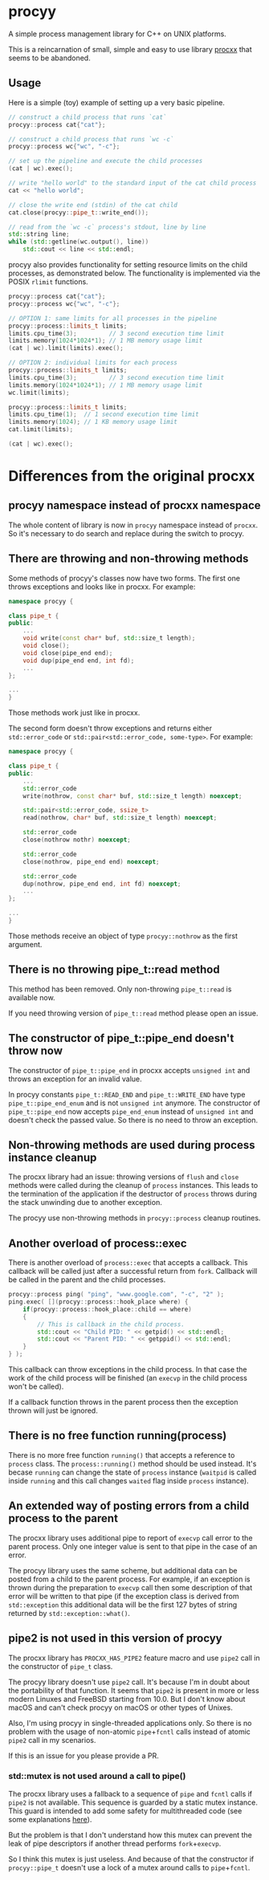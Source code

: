 # procyy

A simple process management library for C++ on UNIX platforms.

This is a reincarnation of small, simple and easy to use library
[procxx](https://github.com/skystrife/procxx) that seems to be abandoned.

## Usage
Here is a simple (toy) example of setting up a very basic pipeline.

```cpp
// construct a child process that runs `cat`
procyy::process cat{"cat"};

// construct a child process that runs `wc -c`
procyy::process wc{"wc", "-c"};

// set up the pipeline and execute the child processes
(cat | wc).exec();

// write "hello world" to the standard input of the cat child process
cat << "hello world";

// close the write end (stdin) of the cat child
cat.close(procyy::pipe_t::write_end());

// read from the `wc -c` process's stdout, line by line
std::string line;
while (std::getline(wc.output(), line))
    std::cout << line << std::endl;
```

procyy also provides functionality for setting resource limits on the
child processes, as demonstrated below. The functionality is implemented
via the POSIX `rlimit` functions.

```cpp
procyy::process cat{"cat"};
procyy::process wc{"wc", "-c"};

// OPTION 1: same limits for all processes in the pipeline
procyy::process::limits_t limits;
limits.cpu_time(3);         // 3 second execution time limit
limits.memory(1024*1024*1); // 1 MB memory usage limit
(cat | wc).limit(limits).exec();

// OPTION 2: individual limits for each process
procyy::process::limits_t limits;
limits.cpu_time(3);         // 3 second execution time limit
limits.memory(1024*1024*1); // 1 MB memory usage limit
wc.limit(limits);

procyy::process::limits_t limits;
limits.cpu_time(1);  // 1 second execution time limit
limits.memory(1024); // 1 KB memory usage limit
cat.limit(limits);

(cat | wc).exec();
```

# Differences from the original procxx

## procyy namespace instead of procxx namespace

The whole content of library is now in `procyy` namespace instead of `procxx`.
So it's necessary to do search and replace during the switch to procyy.

## There are throwing and non-throwing methods

Some methods of procyy's classes now have two forms. The first one throws
exceptions and looks like in procxx. For example:

```cpp
namespace procyy {

class pipe_t {
public:
    ...
    void write(const char* buf, std::size_t length);
    void close();
    void close(pipe_end end);
    void dup(pipe_end end, int fd);
    ...
};

...
}
```
Those methods work just like in procxx.

The second form doesn't throw exceptions and returns either `std::error_code`
or `std::pair<std::error_code, some-type>`. For example:

```cpp
namespace procyy {

class pipe_t {
public:
    ...
    std::error_code
    write(nothrow, const char* buf, std::size_t length) noexcept;

    std::pair<std::error_code, ssize_t>
    read(nothrow, char* buf, std::size_t length) noexcept;

    std::error_code
    close(nothrow nothr) noexcept;

    std::error_code
    close(nothrow, pipe_end end) noexcept;

    std::error_code
    dup(nothrow, pipe_end end, int fd) noexcept;
    ...
};

...
}
```
Those methods receive an object of type `procyy::nothrow` as the first
argument.

## There is no throwing pipe_t::read method

This method has been removed. Only non-throwing `pipe_t::read` is available
now.

If you need throwing version of `pipe_t::read` method please open an issue.

## The constructor of pipe_t::pipe_end doesn't throw now

The constructor of `pipe_t::pipe_end` in procxx accepts `unsigned int` and
throws an exception for an invalid value.

In procyy constants `pipe_t::READ_END` and `pipe_t::WRITE_END` have type
`pipe_t::pipe_end_enum` and is not `unsigned int` anymore. The constructor of
`pipe_t::pipe_end` now accepts `pipe_end_enum` instead of `unsigned int` and
doesn't check the passed value. So there is no need to throw an exception.

## Non-throwing methods are used during process instance cleanup

The procxx library had an issue: throwing versions of `flush` and `close`
methods were called during the cleanup of `process` instances. This leads to the
termination of the application if the destructor of `process` throws during the
stack unwinding due to another exception.

The procyy use non-throwing methods in `procyy::process` cleanup routines.

## Another overload of process::exec

There is another overload of `process::exec` that accepts a callback. This
callback will be called just after a successful return from `fork`. Callback
will be called in the parent and the child processes.

```cpp
procyy::process ping( "ping", "www.google.com", "-c", "2" );
ping.exec( [](procyy::process::hook_place where) {
    if(procyy::process::hook_place::child == where)
    {
        // This is callback in the child process.
        std::cout << "Child PID: " << getpid() << std::endl;
        std::cout << "Parent PID: " << getppid() << std::endl;
    }
} );
```

This callback can throw exceptions in the child process. In that case the work
of the child process will be finished (an `execvp` in the child process won't
be called).

If a callback function throws in the parent process then the exception thrown
will just be ignored.

## There is no free function running(process)

There is no more free function `running()` that accepts a reference to
`process` class. The `process::running()` method should be used instead.  It's
becase `running` can change the state of `process` instance (`waitpid` is
called inside `running` and this call changes `waited` flag inside `process`
instance).

## An extended way of posting errors from a child process to the parent

The procxx library uses additional pipe to report of `execvp` call error to the
parent process. Only one integer value is sent to that pipe in the case of an
error.

The procyy library uses the same scheme, but additional data can be posted from
a child to the parent process. For example, if an exception is thrown during
the preparation to `execvp` call then some description of that error will be
written to that pipe (if the exception class is derived from `std::exception`
this additional data will be the first 127 bytes of string returned by
`std::exception::what()`.

## pipe2 is not used in this version of procyy

The procxx library has `PROCXX_HAS_PIPE2` feature macro and use `pipe2` call in
the constructor of `pipe_t` class.

The procyy library doesn't use `pipe2` call. It's because I'm in doubt about
the portability of that function. It seems that `pipe2` is present in more or
less modern Linuxes and FreeBSD starting from 10.0. But I don't know about
macOS and can't check procyy on macOS or other types of Unixes.

Also, I'm using procyy in single-threaded applications only. So there is no
problem with the usage of non-atomic `pipe`+`fcntl` calls instead of atomic
`pipe2` call in my scenarios.

If this is an issue for you please provide a PR.

### std::mutex is not used around a call to pipe()

The procxx library uses a fallback to a sequence of `pipe` and `fcntl` calls if
`pipe2` is not available. This sequence is guarded by a static mutex instance.
This guard is intended to add some safety for multithreaded code (see some
explanations
[here](https://github.com/skystrife/procxx/commit/afe17ba37341528bbbee9d96c5b68b1fe154fad3)).

But the problem is that I don't understand how this mutex can prevent the leak
of pipe descriptors if another thread performs `fork`+`execvp`.

So I think this mutex is just useless. And because of that the constructor if
`procyy::pipe_t` doesn't use a lock of a mutex around calls to `pipe`+`fcntl`.

